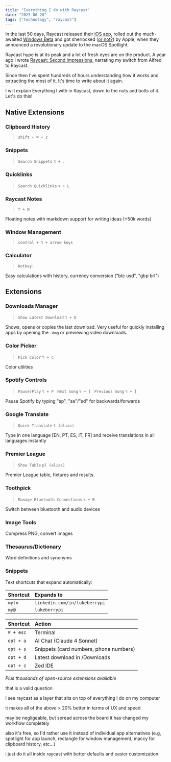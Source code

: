 ```yaml
---
title: "Everything I do with Raycast"
date: "2025-06-28"
tags: ["technology", "raycast"]
---
```


In the last 50 days, Raycast released their [iOS app](https://www.raycast.com/ios), rolled out the much-awaited
[Windows Beta](https://x.com/thomaspaulmann/status/1937887427852488719) and got sherlocked ([or not?](https://x.com/thomaspaulmann/status/1932406174344757379)) by Apple, when they announced a
revolutionary update to the macOS Spotlight.

Raycast hype is at its peak and a lot of fresh eyes are on the product. A year ago I
wrote [Raycast: Second Impressions](https://www.lukeberrypi.com/articles/raycast-second-impressions), narrating my switch from Alfred to Raycast.

Since then I've spent hundreds of hours understanding how it works and extracting
the most of it. It's time to write about it again.

I will explain Everything I with in Raycast, down to the nuts and bolts of
it. Let's do this!

## Native Extensions

### Clipboard History
> `shift + ⌘ + c`

### Snippets
> `Search Snippets` `⌥ + .`

### Quicklinks
> `Search Quicklinks` `⌥ + L`

### Raycast Notes
> `⌥ + N`

Floating notes with markdown support for writing ideas (+50k words)

### Window Management
> `control + ⌥ + arrow keys`

### Calculator
> `Hotkey:`

Easy calculations with history, currency conversion ("btc usd", "gbp brl")

## Extensions

### Downloads Manager

> `Show Latest Download` `⌥ + D`

Shows, opens or copies the last download. Very useful for quickly installing apps by opening the `.dmg` or previewing video downloads.

### Color Picker

> `Pick Color` `⌥ + C`

Color utilities

### Spotify Controls

> `Pause/Play` `⌥ + P` &nbsp; `Next Song` `⌥ + ]` &nbsp; `Previous Song` `⌥ + [`

Pause Spotify by typing "sp", "sa"/"sd" for backwards/forwards

### Google Translate

> `Quick Translate` `t (alias)`

Type in one language [EN, PT, ES, IT, FR] and receive translations in all languages instantly

### Premier League

> `Show Table` `pl (alias)`

Premier League table, fixtures and results.

### Toothpick

> `Manage Bluetooth Connections` `⌥ + B`

Switch between bluetooth and audio devices

### Image Tools

Compress PNG, convert images

### Thesaurus/Dictionary

Word definitions and synonyms

### Snippets

Text shortcuts that expand automatically:

| Shortcut | Expands to                    |
| :------- | :---------------------------- |
| `myln`   | `linkedin.com/in/lukeberrypi` |
| `my@`    | `lukeberrypi`                 |


| Shortcut  | Action                                 |
| :-------- | :------------------------------------- |
| `⌘ + esc` | Terminal                               |
| `opt + a` | AI Chat (Claude 4 Sonnet)              |
| `opt + s` | Snippets (card numbers, phone numbers) |
| `opt + d` | Latest download in /Downloads          |
| `opt + z` | Zed IDE                                |

_Plus thousands of open-source extensions available_

that is a valid question

I see raycast as a layer that sits on top of everything I do on my computer

it makes all of the above > 20% better in terms of UX and speed

may be negligeable, but spread across the board it has changed my workflow completely

also it's free, so I'd rather use it instead of individual app alternatives (e.g, spotlight for app launch, rectangle for window management, maccy for clipboard history, etc...)

i just do it all inside raycast with better defaults and easier customization
